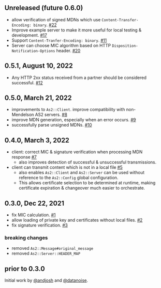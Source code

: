 ## Unreleased (future 0.6.0)

  * allow verification of signed MDNs which use `Content-Transfer-Encoding: binary`. [#22](https://github.com/alexdean/as2/pull/22)
  * Improve example server to make it more useful for local testing & development. [#17](https://github.com/alexdean/as2/pull/17)
  * Support `Content-Tranfer-Encoding: binary`. [#11](https://github.com/alexdean/as2/pull/11)
  * Server can choose MIC algorithm based on HTTP `Disposition-Notification-Options` header. [#20](https://github.com/alexdean/as2/pull/20)

## 0.5.1, August 10, 2022

  * Any HTTP 2xx status received from a partner should be considered successful. [#12](https://github.com/andjosh/as2/pull/12)

## 0.5.0, March 21, 2022

  * improvements to `As2::Client`. improve compatibility with non-Mendelson AS2 servers. [#8](https://github.com/andjosh/as2/pull/8)
  * improve MDN generation, especially when an error occurs. [#9](https://github.com/andjosh/as2/pull/9)
  * successfully parse unsigned MDNs. [#10](https://github.com/andjosh/as2/pull/10)

## 0.4.0, March 3, 2022

  * client: correct MIC & signature verification when processing MDN response [#7](https://github.com/andjosh/as2/pull/7)
    * also improves detection of successful & unsuccessful transmissions.
  * client can transmit content which is not in a local file [#5](https://github.com/andjosh/as2/pull/5)
    * also enables `As2::Client` and `As2::Server` can be used without reference to
      the `As2::Config` global configuration.
    * This allows certificate selection to be determined at runtime, making certificate
      expiration & changeover much easier to orchestrate.

## 0.3.0, Dec 22, 2021

  * fix MIC calculation. [#1](https://github.com/andjosh/as2/pull/1)
  * allow loading of private key and certificates without local files. [#2](https://github.com/andjosh/as2/pull/2)
  * fix signature verification. [#3](https://github.com/andjosh/as2/pull/3)

### breaking changes

  * removed `As2::Message#original_message`
  * removed `As2::Server::HEADER_MAP`

## prior to 0.3.0

Initial work by [@andjosh](https://github.com/andjosh) and [@datanoise](https://github.com/datanoise).
